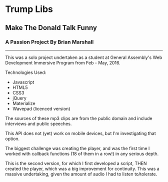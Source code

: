 Trump Libs
=======
Make The Donald Talk Funny
-----------
### A Passion Project By Brian Marshall

---

This was a solo project undertaken as a student at General Assembly's
Web Development Immersive Program from Feb - May, 2016.

Technologies Used:

  * Javascript
  * HTML5
  * CSS3
  * jQuery
  * Materialize
  * Wavepad (licenced version)

The sources of these mp3 clips are from the public domain and include interviews and public
speeches.  

This API does not (yet) work on mobile devices, but I'm investigating that option.

The biggest challenge was creating the player, and was the first time I worked with callback
functions (18 of them in a row!) in any serious depth.

This is the second version, for which I first developed a script, THEN created the player, which was a big improvement for continuity.  This was a massive undertaking, given the amount of audio I had to listen to/tolerate.
